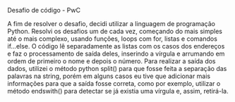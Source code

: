 Desafio de código - PwC

A fim de resolver o desafio, decidi utilizar a linguagem de programação Python. Resolvi os desafios um de cada vez, começando do mais simples até o mais complexo, usando funções, loops com for, listas e comandos if...else.
O código lê separadamente as listas com os casos dos endereços e faz o processamento de saída deles, inserindo a vírgula e arrumando em ordem de primeiro o nome e depois o número. Para realizar a saída dos dados, utilizei o método python split() para que fosse feita a separação das palavras na string, porém em alguns casos eu tive que adicionar mais informações para que a saída fosse correta, como por exemplo, utilizar o método endswith() para detectar se já existia uma vírgula e, assim, retirá-la.
